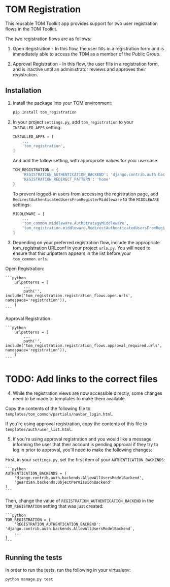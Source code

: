 # TOM Registration

This reusable TOM Toolkit app provides support for two user registration flows in the TOM Toolkit.

The two registration flows are as follows:

1. Open Registration - In this flow, the user fills in a registration form and is immediately able to access the TOM as a member of the Public Group.

2. Approval Registration - In this flow, the user fills in a registration form, and is inactive until an administrator reviews and approves their registration.

## Installation

1. Install the package into your TOM environment:
    ```bash
    pip install tom_registration
   ```

2. In your project `settings.py`, add `tom_registration` to your `INSTALLED_APPS` setting:

    ```python
    INSTALLED_APPS = [
        ...
        'tom_registration',
    ]
    ```

    And add the follow setting, with appropriate values for your use case:

    ```python
    TOM_REGISTRATION = {
        'REGISTRATION_AUTHENTICATION_BACKEND': 'django.contrib.auth.backends.ModelBackend',
        'REGISTRATION_REDIRECT_PATTERN': 'home'
    }
    ```

    To prevent logged-in users from accessing the registration page, add `RedirectAuthenticatedUsersFromRegisterMiddleware` to the `MIDDLEWARE` settings:

    ```python
    MIDDLEWARE = [
        ...
        'tom_common.middleware.AuthStrategyMiddleware',
        'tom_registration.middleware.RedirectAuthenticatedUsersFromRegisterMiddleware',
    ]
    ```

3. Depending on your preferred registration flow, include the appropriate tom_registration URLconf in your project `urls.py`. You will need to ensure that this urlpattern appears in the list before your `tom_common.urls`.

Open Registration:

    ```python
        urlpatterns = [
            ...
            path('', include('tom_registration.registration_flows.open.urls', namespace='registration')),
        ]
    ```

Approval Registration:

    ```python
        urlpatterns = [
            ...
            path('', include('tom_registration.registration_flows.approval_required.urls', namespace='registration')),
        ]
    ```

# TODO: Add links to the correct files
4. While the registration views are now accessible directly, some changes need to be made to templates to make them available.

Copy the contents of the following file to `templates/tom_common/partials/navbar_login.html`.

If you're using approval registration, copy the contents of this file to `templates/auth/user_list.html`.

5. If you're using approval registration and you would like a message informing the user that their account is pending approval if they try to log in prior to approval, you'll need to make the following changes:

First, in your `settings.py`, set the first item of your `AUTHENTICATION_BACKENDS`:

    ```python
    AUTHENTICATION_BACKENDS = (
        'django.contrib.auth.backends.AllowAllUsersModelBackend',
        'guardian.backends.ObjectPermissionBackend'
    )
    ```

Then, change the value of `REGISTRATION_AUTHENTICATION_BACKEND` in the `TOM_REGISTRATION` setting that was just created:

    ```python
    TOM_REGISTRATION = {
        'REGISTRATION_AUTHENTICATION_BACKEND': 'django.contrib.auth.backends.AllowAllUsersModelBackend`,
        ...
    }
    ```

## Running the tests

In order to run the tests, run the following in your virtualenv:

`python manage.py test`
